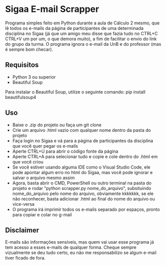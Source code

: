 # Sigaa E-mail Scrapper

Programa simples feito em Python durante a aula de Cálculo 2 mesmo, que lê todos os e-mails da página de participantes de uma determinada disciplina no Sigaa (já que um amigo meu disse que fazia tudo no CTRL+C CTRL+V um por um, o que demora muito), a fim de facilitar o envio do link do grupo da turma. O programa ignora o e-mail da UnB e do professor (mas é sempre bom checar).

## Requisitos

- Python 3 ou superior
- Beautiful Soup 

Para instalar o Beautiful Soup, utilize o seguinte comando: pip install beautifulsoup4

## Uso

- Baixe o .zip do projeto ou faça um git clone
- Crie um arquivo .html vazio com qualquer nome dentro da pasta do projeto
- Faça login no Sigaa e vá para a página de participantes da disciplina que você quer pegar os e-mails
- Aperte CTRL+U para abrir o código fonte da página
- Aperte CTRL+A para selecionar tudo e copie e cole dentro do .html em que você criou
- Se você estiver usando alguma IDE como o Visual Studio Code, ele pode apontar algum erro no html do Sigaa, mas você pode ignorar e salvar o arquivo mesmo assim
- Agora, basta abrir o CMD, PowerShell ou outro terminal na pasta do projeto e rodar "python scrapper.py nome_do_arquivo", subsituindo nome_do_arquivo pelo nome do arquivo, obviamente kkkkkkk, se ele não reconhecer, basta adicionar .html ao final do nome do arquivo ou vice-versa
- O programa irá imprimir todos os e-mails separado por espaços, pronto para copiar e colar no g-mail

## Disclaimer

E-mails são informações sensíveis, mas quem vai usar esse programa já tem acesso a esses e-mails de qualquer forma. Cheque sempre vizualmente se deu tudo certo, eu não me responsabilizo se algum e-mail tiver ficado de fora.